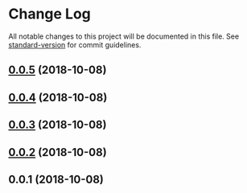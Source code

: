 # Change Log

All notable changes to this project will be documented in this file. See [standard-version](https://github.com/conventional-changelog/standard-version) for commit guidelines.

<a name="0.0.5"></a>
## [0.0.5](https://github.com/compare/v0.0.4...v0.0.5) (2018-10-08)



<a name="0.0.4"></a>
## [0.0.4](https://github.com/compare/v0.0.3...v0.0.4) (2018-10-08)



<a name="0.0.3"></a>
## [0.0.3](https://github.com/compare/v0.0.2...v0.0.3) (2018-10-08)



<a name="0.0.2"></a>
## [0.0.2](https://github.com/compare/v0.0.1...v0.0.2) (2018-10-08)



<a name="0.0.1"></a>
## 0.0.1 (2018-10-08)
